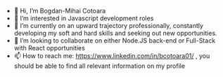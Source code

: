 - 👋 Hi, I’m Bogdan-Mihai Cotoara
- 👀 I’m interested in Javascript development roles
- 🌱 I’m currently on an upward trajectory professionally, constantly developing my soft and hard skills and seeking out new opportunities.
- 💞️ I’m looking to collaborate on either Node.JS back-end or Full-Stack with React opportunities
- 📫 How to reach me: https://www.linkedin.com/in/bcotoara01/
, you should be able to find all relevant information on my profile

<!---
CBogdan01/CBogdan01 is a ✨ special ✨ repository because its `README.md` (this file) appears on your GitHub profile.
You can click the Preview link to take a look at your changes.
--->
